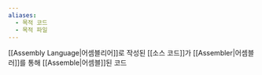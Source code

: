 ```yaml
---
aliases:
  - 목적 코드
  - 목적 파일
---
```

[[Assembly Language|어셈블리어]]로 작성된 [[소스 코드]]가 [[Assembler|어셈블러]]를 통해 [[Assemble|어셈블]]된 코드